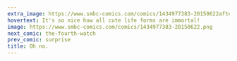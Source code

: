```yaml
---
extra_image: https://www.smbc-comics.com/comics/1434977383-20150622after.png
hovertext: It's so nice how all cute life forms are immortal!
image: https://www.smbc-comics.com/comics/1434977383-20150622.png
next_comic: the-fourth-watch
prev_comic: surprise
title: Oh no.
---
```


